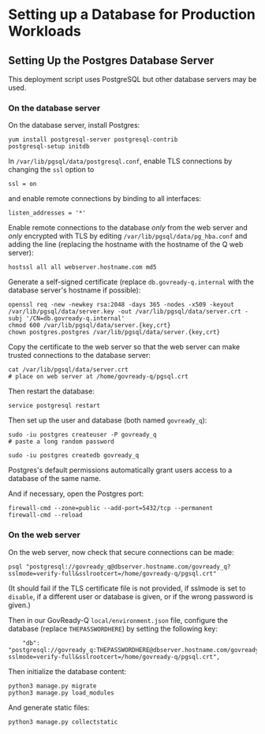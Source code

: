 # Setting up a Database for Production Workloads

## Setting Up the Postgres Database Server

This deployment script uses PostgreSQL but other database servers may be used.

### On the database server

On the database server, install Postgres:
	
	yum install postgresql-server postgresql-contrib
	postgresql-setup initdb

In `/var/lib/pgsql/data/postgresql.conf`, enable TLS connections by changing the `ssl` option to

    ssl = on 

and enable remote connections by binding to all interfaces:

    listen_addresses = '*'

Enable remote connections to the database *only* from the web server and *only* encrypted with TLS by editing `/var/lib/pgsql/data/pg_hba.conf` and adding the line (replacing the hostname with the hostname of the Q web server):

    hostssl all all webserver.hostname.com md5
    
Generate a self-signed certificate (replace `db.govready-q.internal` with the database server's hostname if possible):

    openssl req -new -newkey rsa:2048 -days 365 -nodes -x509 -keyout /var/lib/pgsql/data/server.key -out /var/lib/pgsql/data/server.crt -subj '/CN=db.govready-q.internal'
    chmod 600 /var/lib/pgsql/data/server.{key,crt}
    chown postgres.postgres /var/lib/pgsql/data/server.{key,crt}

Copy the certificate to the web server so that the web server can make trusted connections to the database server:

    cat /var/lib/pgsql/data/server.crt
    # place on web server at /home/govready-q/pgsql.crt
    
Then restart the database:

    service postgresql restart

Then set up the user and database (both named `govready_q`):

    sudo -iu postgres createuser -P govready_q
    # paste a long random password
    
    sudo -iu postgres createdb govready_q

Postgres's default permissions automatically grant users access to a database of the same name.

And if necessary, open the Postgres port:

	firewall-cmd --zone=public --add-port=5432/tcp --permanent
	firewall-cmd --reload

### On the web server
    
On the web server, now check that secure connections can be made:

    psql "postgresql://govready_q@dbserver.hostname.com/govready_q?sslmode=verify-full&sslrootcert=/home/govready-q/pgsql.crt"

(It should fail if the TLS certificate file is not provided, if sslmode is set to `disable`, if a different user or database is given, or if the wrong password is given.)

Then in our GovReady-Q `local/environment.json` file, configure the database (replace `THEPASSWORDHERE`) by setting the following key:

        "db": "postgresql://govready_q:THEPASSWORDHERE@dbserver.hostname.com/govready_q?sslmode=verify-full&sslrootcert=/home/govready-q/pgsql.crt",

Then initialize the database content:

    python3 manage.py migrate
    python3 manage.py load_modules

And generate static files:

	python3 manage.py collectstatic
